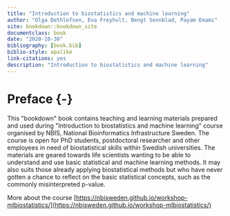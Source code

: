 ```yaml
---
title: "Introduction to biostatistics and machine learning"
author: "Olga Dethlefsen, Eva Freyhult, Bengt Sennblad, Payam Emami"
site: bookdown::bookdown_site
documentclass: book
date: "2020-10-30"  
bibliography: [book.bib]
biblio-style: apalike
link-citations: yes
description: "Introduction to biostatistics and machine learning"
---
```


# Preface {-}

This "bookdown" book contains teaching and learning materials prepared and used during "Introduction to biostatistics and machine learning" course organised by NBIS, National Bioinformatics Infrastructure Sweden. The course is open for PhD students, postdoctoral researcher and other employees in need of biostatistical skills within Swedish universities.  The materials are geared towards life scientists wanting to be able to understand and use basic statistical and machine learning methods. It may also suits those already applying biostatistical methods but who have never gotten a chance to reflect on the basic statistical concepts, such as the commonly misinterpreted p-value. 

More about the course [https://nbisweden.github.io/workshop-mlbiostatistics/](https://nbisweden.github.io/workshop-mlbiostatistics/)

